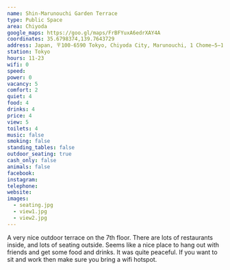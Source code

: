 ```yaml
---
name: Shin-Marunouchi Garden Terrace
type: Public Space
area: Chiyoda
google_maps: https://goo.gl/maps/FrBFYuxA6edrXAY4A
coordinates: 35.6798374,139.7643729
address: Japan, 〒100-6590 Tokyo, Chiyoda City, Marunouchi, 1 Chome−5−1 新丸の内ビルディング7階
station: Tokyo
hours: 11-23
wifi: 0
speed: 
power: 0
vacancy: 5
comfort: 2
quiet: 4
food: 4
drinks: 4
price: 4
view: 5
toilets: 4
music: false
smoking: false
standing_tables: false
outdoor_seating: true
cash_only: false
animals: false
facebook: 
instagram: 
telephone: 
website: 
images:
  - seating.jpg
  - view1.jpg
  - view2.jpg
---
```


A very nice outdoor terrace on the 7th floor. There are lots of restaurants inside, and lots of seating outside. Seems like a nice place to hang out with friends and get some food and drinks. It was quite peaceful. If you want to sit and work then make sure you bring a wifi hotspot.
